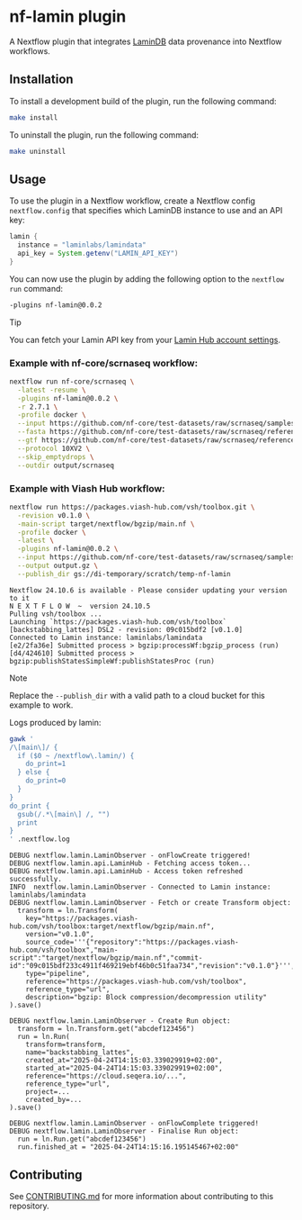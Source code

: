 # nf-lamin plugin

A Nextflow plugin that integrates
[LaminDB](https://github.com/laminlabs/lamindb) data provenance into
Nextflow workflows.

## Installation

To install a development build of the plugin, run the following command:

```bash
make install
```

To uninstall the plugin, run the following command:

```bash
make uninstall
```

## Usage

To use the plugin in a Nextflow workflow, create a Nextflow config
`nextflow.config` that specifies which LaminDB instance to use and an
API key:

```groovy
lamin {
  instance = "laminlabs/lamindata"
  api_key = System.getenv("LAMIN_API_KEY")
}
```

You can now use the plugin by adding the following option to the
`nextflow run` command:

```bash
-plugins nf-lamin@0.0.2
```

> [!TIP]
>
> You can fetch your Lamin API key from your [Lamin Hub account
> settings](https://lamin.ai/settings).

### Example with nf-core/scrnaseq workflow:

```bash
nextflow run nf-core/scrnaseq \
  -latest -resume \
  -plugins nf-lamin@0.0.2 \
  -r 2.7.1 \
  -profile docker \
  --input https://github.com/nf-core/test-datasets/raw/scrnaseq/samplesheet-2-0.csv \
  --fasta https://github.com/nf-core/test-datasets/raw/scrnaseq/reference/GRCm38.p6.genome.chr19.fa \
  --gtf https://github.com/nf-core/test-datasets/raw/scrnaseq/reference/gencode.vM19.annotation.chr19.gtf \
  --protocol 10XV2 \
  --skip_emptydrops \
  --outdir output/scrnaseq
```

### Example with Viash Hub workflow:

```bash
nextflow run https://packages.viash-hub.com/vsh/toolbox.git \
  -revision v0.1.0 \
  -main-script target/nextflow/bgzip/main.nf \
  -profile docker \
  -latest \
  -plugins nf-lamin@0.0.2 \
  --input https://github.com/nf-core/test-datasets/raw/scrnaseq/samplesheet-2-0.csv \
  --output output.gz \
  --publish_dir gs://di-temporary/scratch/temp-nf-lamin
```

    Nextflow 24.10.6 is available - Please consider updating your version to it
    N E X T F L O W  ~  version 24.10.5
    Pulling vsh/toolbox ...
    Launching `https://packages.viash-hub.com/vsh/toolbox` [backstabbing_lattes] DSL2 - revision: 09c015bdf2 [v0.1.0]
    Connected to Lamin instance: laminlabs/lamindata
    [e2/2fa36e] Submitted process > bgzip:processWf:bgzip_process (run)
    [d4/424610] Submitted process > bgzip:publishStatesSimpleWf:publishStatesProc (run)

> [!NOTE]
>
> Replace the `--publish_dir` with a valid path to a cloud bucket for
> this example to work.

Logs produced by lamin:

```bash
gawk '
/\[main\]/ {
  if ($0 ~ /nextflow\.lamin/) {
    do_print=1
  } else {
    do_print=0
  }
}
do_print {
  gsub(/.*\[main\] /, "")
  print
}
' .nextflow.log
```

    DEBUG nextflow.lamin.LaminObserver - onFlowCreate triggered!
    DEBUG nextflow.lamin.api.LaminHub - Fetching access token...
    DEBUG nextflow.lamin.api.LaminHub - Access token refreshed successfully.
    INFO  nextflow.lamin.LaminObserver - Connected to Lamin instance: laminlabs/lamindata
    DEBUG nextflow.lamin.LaminObserver - Fetch or create Transform object:
      transform = ln.Transform(
        key="https://packages.viash-hub.com/vsh/toolbox:target/nextflow/bgzip/main.nf",
        version="v0.1.0",
        source_code='''{"repository":"https://packages.viash-hub.com/vsh/toolbox","main-script":"target/nextflow/bgzip/main.nf","commit-id":"09c015bdf233c4911f469219ebf46b0c51faa734","revision":"v0.1.0"}''',
        type="pipeline",
        reference="https://packages.viash-hub.com/vsh/toolbox",
        reference_type="url",
        description="bgzip: Block compression/decompression utility"
    ).save()

    DEBUG nextflow.lamin.LaminObserver - Create Run object:
      transform = ln.Transform.get("abcdef123456")
      run = ln.Run(
        transform=transform,
        name="backstabbing_lattes",
        created_at="2025-04-24T14:15:03.339029919+02:00",
        started_at="2025-04-24T14:15:03.339029919+02:00",
        reference="https://cloud.seqera.io/...",
        reference_type="url",
        project=...
        created_by=...
    ).save()

    DEBUG nextflow.lamin.LaminObserver - onFlowComplete triggered!
    DEBUG nextflow.lamin.LaminObserver - Finalise Run object:
      run = ln.Run.get("abcdef123456")
      run.finished_at = "2025-04-24T14:15:16.195145467+02:00"

## Contributing

See [CONTRIBUTING.md](CONTRIBUTING.md) for more information about
contributing to this repository.
